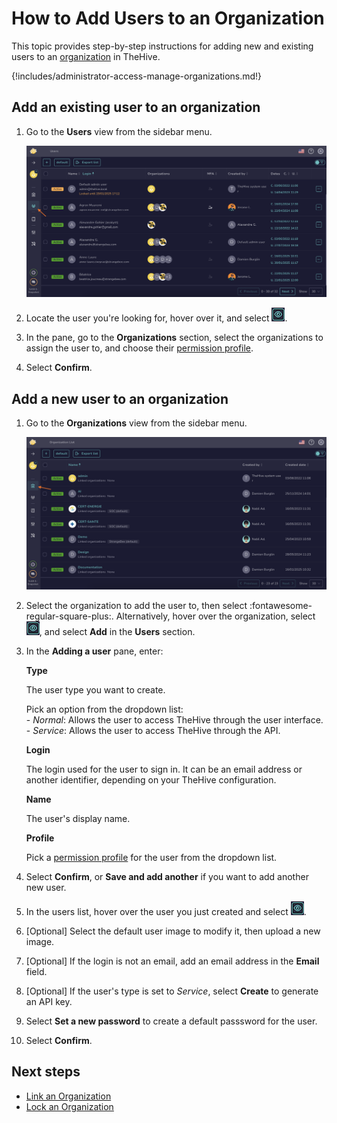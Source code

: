 # How to Add Users to an Organization

This topic provides step-by-step instructions for adding new and existing users to an [organization](about-organizations.md) in TheHive.

{!includes/administrator-access-manage-organizations.md!}

## Add an existing user to an organization

1. Go to the **Users** view from the sidebar menu.

    ![Users view](../../images/administration-guides/add-users-to-an-organization-existing.png)

2. Locate the user you're looking for, hover over it, and select ![Eye](../../images/administration-guides/manage-organizations-eye.png).

3. In the pane, go to the **Organizations** section, select the organizations to assign the user to, and choose their [permission profile](../../administration/profiles.md).

4. Select **Confirm**.

## Add a new user to an organization

1. Go to the **Organizations** view from the sidebar menu.

    ![Organizations view](../../images/administration-guides/manage-organizations-organizations-view.png) 

2. Select the organization to add the user to, then select :fontawesome-regular-square-plus:. Alternatively, hover over the organization, select ![Eye](../../images/administration-guides/manage-organizations-eye.png), and select **Add** in the **Users** section.

3. In the **Adding a user** pane, enter:

    **Type**

    The user type you want to create.

    Pick an option from the dropdown list:   
        - *Normal*: Allows the user to access TheHive through the user interface.  
        - *Service*: Allows the user to access TheHive through the API.

    **Login**

    The login used for the user to sign in. It can be an email address or another identifier, depending on your TheHive configuration.

    **Name**

    The user's display name.

    **Profile**

    Pick a [permission profile](../../administration/profiles.md) for the user from the dropdown list.

4. Select **Confirm**, or **Save and add another** if you want to add another new user.

5. In the users list, hover over the user you just created and select ![Eye](../../images/administration-guides/manage-organizations-eye.png).

6. [Optional] Select the default user image to modify it, then upload a new image.

7. [Optional] If the login is not an email, add an email address in the **Email** field.

8. [Optional] If the user's type is set to *Service*, select **Create** to generate an API key.

9. Select **Set a new password** to create a default passsword for the user.

10. Select **Confirm**.

## Next steps

* [Link an Organization](link-an-organization.md)
* [Lock an Organization](lock-an-organization.md)